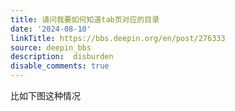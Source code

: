 ```yaml
---
title: 请问我要如何知道tab页对应的目录
date: '2024-08-10'
linkTitle: https://bbs.deepin.org/en/post/276333
source: deepin_bbs
description:  disburden 
disable_comments: true
---
```

比如下图这种情况
